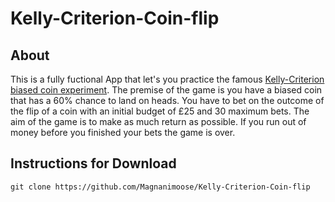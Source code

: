# Kelly-Criterion-Coin-flip

## About
This is a fully fuctional App that let's you practice the famous [Kelly-Criterion biased coin experiment](https://en.wikipedia.org/wiki/Kelly_criterion). 
The premise of the game is you have a biased coin that has a 60% chance to land on heads. 
You have to bet on the outcome of the flip of a coin with an initial budget of £25 and 30 maximum bets.
The aim of the game is to make as much return as possible. 
If you run out of money before you finished your bets the game is over.

## Instructions for Download
```git clone https://github.com/Magnanimoose/Kelly-Criterion-Coin-flip```


